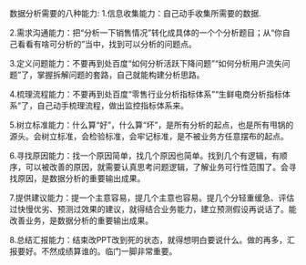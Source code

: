 数据分析需要的八种能力:
  1.信息收集能力：自己动手收集所需要的数据.

  2.需求沟通能力：把“分析一下销售情况”转化成具体的一个个分析题目；从“你自己看看有啥可分析的”当中，找到可以分析的问题点。

  3.定义问题能力：不要再到处百度“如何分析活跃下降问题”“如何分析用户流失问题”了，掌握拆解问题的套路，自己就能构建分析思路。

  4.梳理流程能力：不要再到处百度“零售行业分析指标体系”“生鲜电商分析指标体系”了，自己动手梳理流程，做出监控指标体系来。

  5.树立标准能力：什么算“好”，什么算“坏”，是所有分析的起点，也是所有甩锅的源头。会树立标准，会检验标准，会牢记标准，是不被业务方任意摆布的起点。

  6.寻找原因能力：找一个原因简单，找几个原因也简单。找到几个有逻辑，有顺序，可以被改善的原因，就需要认真思考问题逻辑，了解业务可行性范围了。会寻找原因，是数据分析的重要输出成果。

  7.提供建议能力：提一个主意容易，提几个主意也容易。提几个分轻重缓急、评估过快慢优劣、预测过效果的建议，就得结合业务能力，建立预测假设再说话了。能改善业务，是数据分析的重要输出成果。

  8.总结汇报能力：结束改PPT改到死的状态，就得想明白要说什么。做的再多，汇报要好。不然成绩算谁的。临门一脚非常重要。
